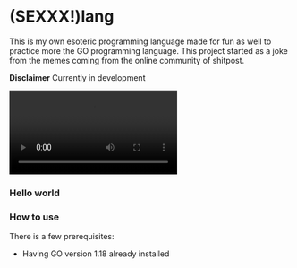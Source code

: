 # (SEXXX!)lang

This is my own esoteric programming language made for fun as well to practice more the GO programming language. This project started as a joke from the memes coming from the online community of shitpost.

**Disclaimer** Currently in development

![video](https://cdn.discordapp.com/attachments/745834752854196391/1008845648281481216/videoplayback.mp4)

### Hello world


### How to use

There is a few prerequisites:
- Having GO version 1.18 already installed
